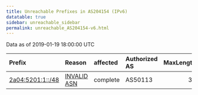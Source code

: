 ```yaml
---
title: Unreachable Prefixes in AS204154 (IPv6)
datatable: true
sidebar: unreachable_sidebar
permalink: unreachable_AS204154-v6.html
---
```


Data as of 2019-01-19 18:00:00 UTC


<div class="datatable-begin"></div>

| Prefix                                                     | Reason                                                                                                   | affected   | Authorized AS   |   MaxLength | Anchor                                         |   unreachable /48s |
|:-----------------------------------------------------------|:---------------------------------------------------------------------------------------------------------|:-----------|:----------------|------------:|:-----------------------------------------------|-------------------:|
| [2a04:5201:1::/48](https://stat.ripe.net/2a04:5201:1::/48) | [INVALID ASN](https://rpki-validator.ripe.net/announcement-preview?asn=AS204154&prefix=2a04:5201:1::/48) | complete   | AS50113         |          32 | [RIPE](unreachable_RIPE_NCC_RPKI_Root-v6.html) |                  1 |

<div class="datatable-end"></div>